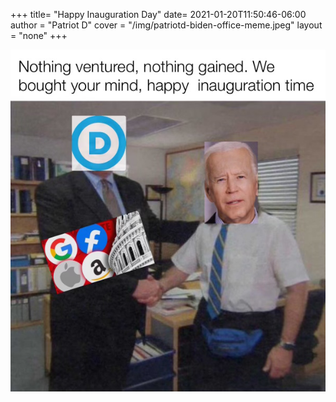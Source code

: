 +++
title= "Happy Inauguration Day"
date= 2021-01-20T11:50:46-06:00
author = "Patriot D"
cover = "/img/patriotd-biden-office-meme.jpeg"
layout = "none"
+++

![image alt text](/img/patriotd-biden-office-meme.jpeg)
